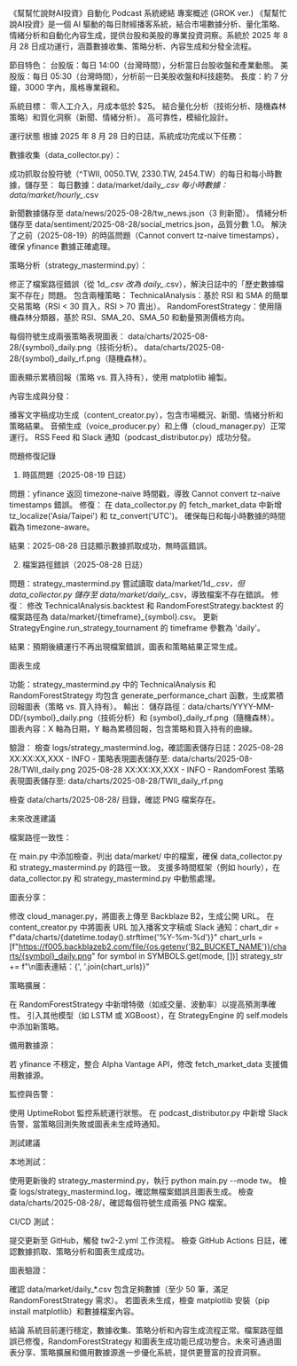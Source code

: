 《幫幫忙說財AI投資》自動化 Podcast 系統總結
專案概述 (GROK ver.)
《幫幫忙說AI投資》是一個 AI 驅動的每日財經播客系統，結合市場數據分析、量化策略、情緒分析和自動化內容生成，提供台股和美股的專業投資洞察。系統於 2025 年 8 月 28 日成功運行，涵蓋數據收集、策略分析、內容生成和分發全流程。

節目特色：
台股版：每日 14:00（台灣時間），分析當日台股收盤和產業動態。
美股版：每日 05:30（台灣時間），分析前一日美股收盤和科技趨勢。
長度：約 7 分鐘，3000 字內，風格專業親和。


系統目標：
零人工介入，月成本低於 $25。
結合量化分析（技術分析、隨機森林策略）和質化洞察（新聞、情緒分析）。
高可靠性，模組化設計。



運行狀態
根據 2025 年 8 月 28 日的日誌，系統成功完成以下任務：

數據收集（data_collector.py）：

成功抓取台股符號（^TWII, 0050.TW, 2330.TW, 2454.TW）的每日和每小時數據，儲存至：
每日數據：data/market/daily_*.csv
每小時數據：data/market/hourly_*.csv


新聞數據儲存至 data/news/2025-08-28/tw_news.json（3 則新聞）。
情緒分析儲存至 data/sentiment/2025-08-28/social_metrics.json，品質分數 1.0。
解決了之前（2025-08-19）的時區問題（Cannot convert tz-naive timestamps），確保 yfinance 數據正確處理。


策略分析（strategy_mastermind.py）：

修正了檔案路徑錯誤（從 1d_*.csv 改為 daily_*.csv），解決日誌中的「歷史數據檔案不存在」問題。
包含兩種策略：
TechnicalAnalysis：基於 RSI 和 SMA 的簡單交易策略（RSI < 30 買入，RSI > 70 賣出）。
RandomForestStrategy：使用隨機森林分類器，基於 RSI、SMA_20、SMA_50 和動量預測價格方向。


每個符號生成兩張策略表現圖表：
data/charts/2025-08-28/{symbol}_daily.png（技術分析）。
data/charts/2025-08-28/{symbol}_daily_rf.png（隨機森林）。


圖表顯示累積回報（策略 vs. 買入持有），使用 matplotlib 繪製。


內容生成與分發：

播客文字稿成功生成（content_creator.py），包含市場概況、新聞、情緒分析和策略結果。
音頻生成（voice_producer.py）和上傳（cloud_manager.py）正常運行。
RSS Feed 和 Slack 通知（podcast_distributor.py）成功分發。



問題修復記錄
1. 時區問題（2025-08-19 日誌）

問題：yfinance 返回 timezone-naive 時間戳，導致 Cannot convert tz-naive timestamps 錯誤。
修復：
在 data_collector.py 的 fetch_market_data 中新增 tz_localize('Asia/Taipei') 和 tz_convert('UTC')。
確保每日和每小時數據的時間戳為 timezone-aware。


結果：2025-08-28 日誌顯示數據抓取成功，無時區錯誤。

2. 檔案路徑錯誤（2025-08-28 日誌）

問題：strategy_mastermind.py 嘗試讀取 data/market/1d_*.csv，但 data_collector.py 儲存至 data/market/daily_*.csv，導致檔案不存在錯誤。
修復：
修改 TechnicalAnalysis.backtest 和 RandomForestStrategy.backtest 的檔案路徑為 data/market/{timeframe}_{symbol}.csv。
更新 StrategyEngine.run_strategy_tournament 的 timeframe 參數為 'daily'。


結果：預期後續運行不再出現檔案錯誤，圖表和策略結果正常生成。

圖表生成

功能：strategy_mastermind.py 中的 TechnicalAnalysis 和 RandomForestStrategy 均包含 generate_performance_chart 函數，生成累積回報圖表（策略 vs. 買入持有）。
輸出：
儲存路徑：data/charts/YYYY-MM-DD/{symbol}_daily.png（技術分析）和 {symbol}_daily_rf.png（隨機森林）。
圖表內容：X 軸為日期，Y 軸為累積回報，包含策略和買入持有的曲線。


驗證：
檢查 logs/strategy_mastermind.log，確認圖表儲存日誌：2025-08-28 XX:XX:XX,XXX - INFO - 策略表現圖表儲存至: data/charts/2025-08-28/TWII_daily.png
2025-08-28 XX:XX:XX,XXX - INFO - RandomForest 策略表現圖表儲存至: data/charts/2025-08-28/TWII_daily_rf.png


檢查 data/charts/2025-08-28/ 目錄，確認 PNG 檔案存在。



未來改進建議

檔案路徑一致性：

在 main.py 中添加檢查，列出 data/market/ 中的檔案，確保 data_collector.py 和 strategy_mastermind.py 的路徑一致。
支援多時間框架（例如 hourly），在 data_collector.py 和 strategy_mastermind.py 中動態處理。


圖表分享：

修改 cloud_manager.py，將圖表上傳至 Backblaze B2，生成公開 URL。
在 content_creator.py 中將圖表 URL 加入播客文字稿或 Slack 通知：chart_dir = f"data/charts/{datetime.today().strftime('%Y-%m-%d')}"
chart_urls = [f"https://f005.backblazeb2.com/file/{os.getenv('B2_BUCKET_NAME')}/charts/{symbol}_daily.png" 
              for symbol in SYMBOLS.get(mode, [])]
strategy_str += f"\n圖表連結：{', '.join(chart_urls)}"




策略擴展：

在 RandomForestStrategy 中新增特徵（如成交量、波動率）以提高預測準確性。
引入其他模型（如 LSTM 或 XGBoost），在 StrategyEngine 的 self.models 中添加新策略。


備用數據源：

若 yfinance 不穩定，整合 Alpha Vantage API，修改 fetch_market_data 支援備用數據源。


監控與告警：

使用 UptimeRobot 監控系統運行狀態。
在 podcast_distributor.py 中新增 Slack 告警，當策略回測失敗或圖表未生成時通知。



測試建議

本地測試：

使用更新後的 strategy_mastermind.py，執行 python main.py --mode tw。
檢查 logs/strategy_mastermind.log，確認無檔案錯誤且圖表生成。
檢查 data/charts/2025-08-28/，確認每個符號生成兩張 PNG 檔案。


CI/CD 測試：

提交更新至 GitHub，觸發 tw2-2.yml 工作流程。
檢查 GitHub Actions 日誌，確認數據抓取、策略分析和圖表生成成功。


圖表驗證：

確認 data/market/daily_*.csv 包含足夠數據（至少 50 筆，滿足 RandomForestStrategy 需求）。
若圖表未生成，檢查 matplotlib 安裝（pip install matplotlib）和數據檔案內容。



結論
系統目前運行穩定，數據收集、策略分析和內容生成流程正常。檔案路徑錯誤已修復，RandomForestStrategy 和圖表生成功能已成功整合。未來可通過圖表分享、策略擴展和備用數據源進一步優化系統，提供更豐富的投資洞察。
